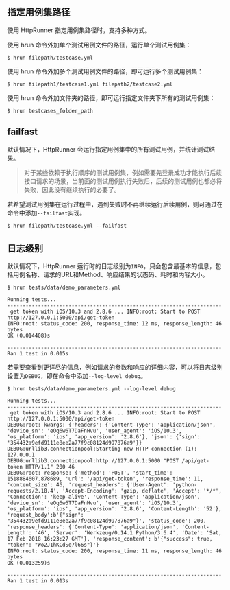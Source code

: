 
## 指定用例集路径

使用 HttpRunner 指定用例集路径时，支持多种方式。

使用 hrun 命令外加单个测试用例文件的路径，运行单个测试用例集：

```text
$ hrun filepath/testcase.yml
```

使用 hrun 命令外加多个测试用例文件的路径，即可运行多个测试用例集：

```text
$ hrun filepath1/testcase1.yml filepath2/testcase2.yml
```

使用 hrun 命令外加文件夹的路径，即可运行指定文件夹下所有的测试用例集：

```text
$ hrun testcases_folder_path
```

## failfast

默认情况下，HttpRunner 会运行指定用例集中的所有测试用例，并统计测试结果。

> 对于某些依赖于执行顺序的测试用例集，例如需要先登录成功才能执行后续接口请求的场景，当前面的测试用例执行失败后，后续的测试用例也都必将失败，因此没有继续执行的必要了。

若希望测试用例集在运行过程中，遇到失败时不再继续运行后续用例，则可通过在命令中添加`--failfast`实现。

```text
$ hrun filepath/testcase.yml --failfast
```

## 日志级别

默认情况下，HttpRunner 运行时的日志级别为`INFO`，只会包含最基本的信息，包括用例名称、请求的URL和Method、响应结果的状态码、耗时和内容大小。

```
$ hrun tests/data/demo_parameters.yml

Running tests...
----------------------------------------------------------------------
 get token with iOS/10.3 and 2.8.6 ... INFO:root: Start to POST http://127.0.0.1:5000/api/get-token
INFO:root: status_code: 200, response_time: 12 ms, response_length: 46 bytes
OK (0.014408)s

----------------------------------------------------------------------
Ran 1 test in 0.015s
```

若需要查看到更详尽的信息，例如请求的参数和响应的详细内容，可以将日志级别设置为`DEBUG`，即在命令中添加`--log-level debug`。

```
$ hrun tests/data/demo_parameters.yml --log-level debug

Running tests...
----------------------------------------------------------------------
 get token with iOS/10.3 and 2.8.6 ... INFO:root: Start to POST http://127.0.0.1:5000/api/get-token
DEBUG:root: kwargs: {'headers': {'Content-Type': 'application/json', 'device_sn': 'eOq6w6T7DaFnHvu', 'user_agent': 'iOS/10.3', 'os_platform': 'ios', 'app_version': '2.8.6'}, 'json': {'sign': '354432a9efd9111e8ee2a77f9c08124d997876a9'}}
DEBUG:urllib3.connectionpool:Starting new HTTP connection (1): 127.0.0.1
DEBUG:urllib3.connectionpool:http://127.0.0.1:5000 "POST /api/get-token HTTP/1.1" 200 46
DEBUG:root: response: {'method': 'POST', 'start_time': 1518884607.878689, 'url': '/api/get-token', 'response_time': 11, 'content_size': 46, 'request_headers': {'User-Agent': 'python-requests/2.18.4', 'Accept-Encoding': 'gzip, deflate', 'Accept': '*/*', 'Connection': 'keep-alive', 'Content-Type': 'application/json', 'device_sn': 'eOq6w6T7DaFnHvu', 'user_agent': 'iOS/10.3', 'os_platform': 'ios', 'app_version': '2.8.6', 'Content-Length': '52'}, 'request_body':b'{"sign": "354432a9efd9111e8ee2a77f9c08124d997876a9"}', 'status_code': 200, 'response_headers': {'Content-Type': 'application/json', 'Content-Length': '46', 'Server': 'Werkzeug/0.14.1 Python/3.6.4', 'Date': 'Sat, 17 Feb 2018 16:23:27 GMT'}, 'response_content': b'{"success": true, "token": "Wo2J1hKCdSq7l66s"}'}
INFO:root: status_code: 200, response_time: 11 ms, response_length: 46 bytes
OK (0.013259)s

----------------------------------------------------------------------
Ran 1 test in 0.013s
```

